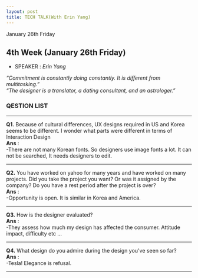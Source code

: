 ```yaml
---
layout: post
title: TECH TALK(With Erin Yang)
---
```


January 26th Friday<br>

## 4th Week (January 26th Friday)
- SPEAKER : *Erin Yang* 

*“Commitment is constantly doing constantly. It is different from multitasking.”* <br>
*“The designer is a translator, a dating consultant, and an astrologer.”* <br>

### QESTION LIST <br> 

***

**Q1.** Because of cultural differences, UX designs required in US and Korea seems to be different. I wonder what parts were different in terms of Interaction Design<br> 
**Ans** : <br>
-There are not many Korean fonts. So 
designers use image fonts a lot. It can not be searched, It needs designers to edit. <br>

***

**Q2.** You have worked on yahoo for many years and have worked on many projects. Did you take the project you want? Or was it assigned by the company? Do you have a rest period after the project is over? <br>
**Ans** : <br> 
-Opportunity is open. It is similar in Korea and America.<br>

***

**Q3.** How is the designer evaluated?<br>
**Ans** : <br> 
-They assess how much my design has affected the consumer. Attitude impact, difficulty etc ...<br>

***

**Q4.** What design do you admire during the design you've seen so far?<br>
**Ans** : <br> 
-Tesla! Elegance is refusal.<br>

***